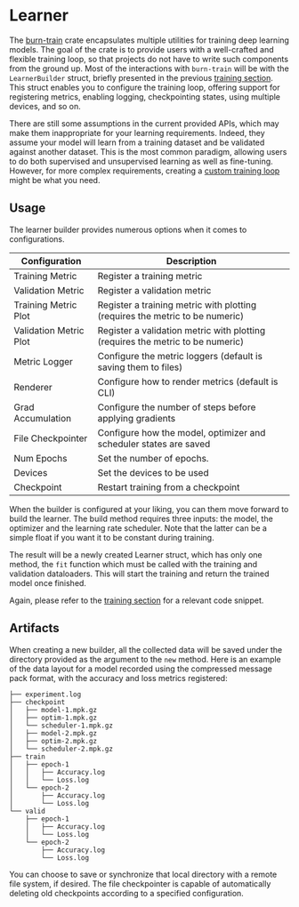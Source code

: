 # Learner

The [burn-train](https://github.com/burn-rs/burn/tree/main/burn-train) crate encapsulates multiple
utilities for training deep learning models. The goal of the crate is to provide users with a
well-crafted and flexible training loop, so that projects do not have to write such components from
the ground up. Most of the interactions with `burn-train` will be with the `LearnerBuilder` struct,
briefly presented in the previous [training section](../basic-workflow/training.md). This struct
enables you to configure the training loop, offering support for registering metrics, enabling
logging, checkpointing states, using multiple devices, and so on.

There are still some assumptions in the current provided APIs, which may make them inappropriate for
your learning requirements. Indeed, they assume your model will learn from a training dataset and be
validated against another dataset. This is the most common paradigm, allowing users to do both
supervised and unsupervised learning as well as fine-tuning. However, for more complex requirements,
creating a [custom training loop](../custom-training-loop.md) might be what you need.

## Usage

The learner builder provides numerous options when it comes to configurations.

| Configuration          | Description                                                                    |
| ---------------------- | ------------------------------------------------------------------------------ |
| Training Metric        | Register a training metric                                                     |
| Validation Metric      | Register a validation metric                                                   |
| Training Metric Plot   | Register a training metric with plotting (requires the metric to be numeric)   |
| Validation Metric Plot | Register a validation metric with plotting (requires the metric to be numeric) |
| Metric Logger          | Configure the metric loggers (default is saving them to files)                 |
| Renderer               | Configure how to render metrics (default is CLI)                               |
| Grad Accumulation      | Configure the number of steps before applying gradients                        |
| File Checkpointer      | Configure how the model, optimizer and scheduler states are saved              |
| Num Epochs             | Set the number of epochs.                                                      |
| Devices                | Set the devices to be used                                                     |
| Checkpoint             | Restart training from a checkpoint                                             |

When the builder is configured at your liking, you can them move forward to build the learner. The
build method requires three inputs: the model, the optimizer and the learning rate scheduler. Note
that the latter can be a simple float if you want it to be constant during training.

The result will be a newly created Learner struct, which has only one method, the `fit` function
which must be called with the training and validation dataloaders. This will start the training and
return the trained model once finished.

Again, please refer to the [training section](../basic-workflow/training.md) for a relevant code
snippet.

## Artifacts

When creating a new builder, all the collected data will be saved under the directory provided as
the argument to the `new` method. Here is an example of the data layout for a model recorded using
the compressed message pack format, with the accuracy and loss metrics registered:

```
├── experiment.log
├── checkpoint
│   ├── model-1.mpk.gz
│   ├── optim-1.mpk.gz
│   └── scheduler-1.mpk.gz
│   ├── model-2.mpk.gz
│   ├── optim-2.mpk.gz
│   └── scheduler-2.mpk.gz
├── train
│   ├── epoch-1
│   │   ├── Accuracy.log
│   │   └── Loss.log
│   └── epoch-2
│       ├── Accuracy.log
│       └── Loss.log
└── valid
    ├── epoch-1
    │   ├── Accuracy.log
    │   └── Loss.log
    └── epoch-2
        ├── Accuracy.log
        └── Loss.log
```

You can choose to save or synchronize that local directory with a remote file system, if desired.
The file checkpointer is capable of automatically deleting old checkpoints according to a specified
configuration.
